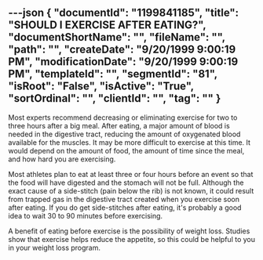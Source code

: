---json
{
  "documentId": "1199841185",
  "title": "SHOULD I EXERCISE AFTER EATING?",
  "documentShortName": "",
  "fileName": "",
  "path": "",
  "createDate": "9/20/1999 9:00:19 PM",
  "modificationDate": "9/20/1999 9:00:19 PM",
  "templateId": "",
  "segmentId": "81",
  "isRoot": "False",
  "isActive": "True",
  "sortOrdinal": "",
  "clientId": "",
  "tag": ""
}
---

Most experts recommend decreasing or eliminating exercise for two to three hours after a big meal. After eating, a major amount of blood is needed in the digestive tract, reducing the amount of oxygenated blood available for the muscles. It may be more difficult to exercise at this time. It would depend on the amount of food, the amount of time since the meal, and how hard you are exercising.  

Most athletes plan to eat at least three or four hours before an event so that the food will have digested and the stomach will not be full. Although the exact cause of a side-stitch (pain below the rib) is not known, it could result from trapped gas in the digestive tract created when you exercise soon after eating. If you do get side-stitches after eating, it's probably a good idea to wait 30 to 90 minutes before exercising.  

A benefit of eating before exercise is the possibility of weight loss. Studies show that exercise helps reduce the appetite, so this could be helpful to you in your weight loss program.
